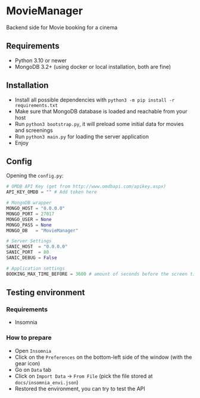 # MovieManager
Backend side for Movie booking for a cinema

## Requirements

* Python 3.10 or newer
* MongoDB 3.2+ (using docker or local installation, both are fine)

## Installation

* Install all possible dependencies with `python3 -m pip install -r requirements.txt`
* Make sure that MongoDB database is loaded and reachable from your host
* Run `python3 bootstrap.py`, it will preload some initial data for movies and screenings
* Run `python3 main.py` for loading the server application
* Enjoy

## Config

Opening the `config.py`:

```python
# OMDB API Key (get from http://www.omdbapi.com/apikey.aspx)
API_KEY_OMDB = "" # Add token here

# MongoDB wrapper
MONGO_HOST = "0.0.0.0"
MONGO_PORT = 27017
MONGO_USER = None
MONGO_PASS = None
MONGO_DB   = "MovieManager"

# Server Settings
SANIC_HOST  = "0.0.0.0"
SANIC_PORT  = 80
SANIC_DEBUG = False

# Application settings
BOOKING_MAX_TIME_BEFORE = 3600 # amount of seconds before the screen time. gap allowed for clients before having it unavailable. it's bypassed only by employees (for local purchase of tickets)
```

## Testing environment

### Requirements

* Insomnia

### How to prepare

* Open `Insomnia`
* Click on the `Preferences` on the bottom-left side of the window (with the gear icon)
* Go on `Data` tab
* Click on `Import Data` -> `From File` (pick the file stored at `docs/insomnia_envi.json`)
* Restored the environment, you can try to test the API
